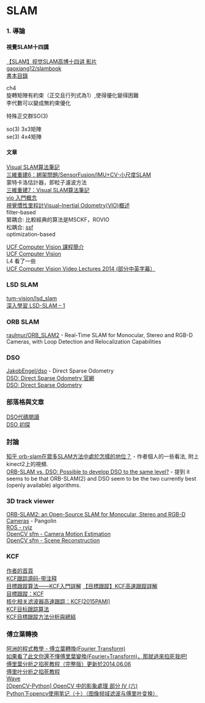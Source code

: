 # SLAM
### 1. 導論
#### 視覺SLAM十四講
[【SLAM】视觉SLAM高博十四讲 影片](https://www.bilibili.com/video/av19397094/)  
[gaoxiang12/slambook](https://github.com/gaoxiang12/slambook)  
[書本目錄](https://www.tenlong.com.tw/products/9787121311048)  

ch4  
旋轉矩陣有約束（正交且行列式為1）,使得優化變得困難  
李代數可以變成無約束優化  

特殊正交群SO(3)

so(3) 3x3矩陣  
se(3) 4x4矩陣  



#### 文章
[Visual SLAM算法筆記](https://blog.csdn.net/mulinb/article/details/53421864)  
[三維重建6：綁架問題/SensorFusion/IMU+CV-小尺度SLAM](https://blog.csdn.net/wishchin/article/details/73484680)  
蒙特卡洛估計器，即粒子濾波方法  
[三維重建7：Visual SLAM算法筆記](https://blog.csdn.net/wishchin/article/details/73511679)  
[vio 入門概念](https://blog.csdn.net/datase/article/details/78682156)  
[視覺慣性里程計Visual–Inertial Odometry(VIO)概述](https://www.cnblogs.com/hitcm/p/6327442.html)  
filter-based  
緊耦合: 比較經典的算法是MSCKF，ROVIO  
松耦合: [ssf](https://github.com/ethz-asl/ethzasl_sensor_fusion)  
optimization-based  

[UCF Computer Vision 課程簡介](http://crcv.ucf.edu/courses/CAP5415/Fall2014/index.php)  
[UCF Computer Vision](https://www.youtube.com/playlist?list=PLd3hlSJsX_ImKP68wfKZJVIPTd8Ie5u-9)  
L4 看了一些  
[UCF Computer Vision Video Lectures 2014 (部分中英字幕）](https://www.bilibili.com/video/av29974804/)  

### LSD SLAM
[tum-vision/lsd_slam](https://github.com/tum-vision/lsd_slam)  
[深入學習 LSD-SLAM – 1](https://blog.techbridge.cc/2017/03/18/lsd-slam-1/)  


### ORB SLAM
[raulmur/ORB_SLAM2](https://github.com/raulmur/ORB_SLAM2) - Real-Time SLAM for Monocular, Stereo and RGB-D Cameras, with Loop Detection and Relocalization Capabilities  

### DSO
[JakobEngel/dso](https://github.com/JakobEngel/dso) - Direct Sparse Odometry  
[DSO: Direct Sparse Odometry 官網](https://vision.in.tum.de/research/vslam/dso?redirect=1)  
[DSO: Direct Sparse Odometry](https://www.youtube.com/watch?v=C6-xwSOOdqQ)  

### 部落格與文章
[DSO代碼閱讀](https://x007dwd.github.io/2017/02/28/dso-slam/)  
[DSO 初探](https://blog.csdn.net/heyijia0327/article/details/53173146)  

### 討論
[知乎 orb-slam在眾多SLAM方法中處於怎樣的地位？](https://www.zhihu.com/question/35116055) - 作者個人的一些看法, 附上kinect2上的視頻.  
[ORB-SLAM vs. DSO: Possible to develop DSO to the same level?]() - 提到  it seems to be that ORB-SLAM(2) and DSO seem to be the two currently best (openly available) algorithms.

### 3D track viewer
[ORB-SLAM2: an Open-Source SLAM for Monocular, Stereo and RGB-D Cameras](https://www.youtube.com/watch?v=ufvPS5wJAx0) - Pangolin   
[ROS - rviz](https://blog.csdn.net/github_35160620/article/details/52513334)  
[OpenCV sfm - Camera Motion Estimation](https://docs.opencv.org/3.1.0/d5/dab/tutorial_sfm_trajectory_estimation.html)  
[OpenCV sfm - Scene Reconstruction](https://docs.opencv.org/3.1.0/d4/d18/tutorial_sfm_scene_reconstruction.html)  


### KCF
[作者的首頁](http://www.robots.ox.ac.uk/~joao/circulant/)  
[KCF跟踪源码-带注释](https://blog.csdn.net/jacke121/article/details/54315050)  
[目標跟蹤算法——KCF入門詳解](https://blog.csdn.net/crazyice521/article/details/53525366)
[【目標跟蹤】KCF高速跟蹤詳解](https://blog.csdn.net/shenxiaolu1984/article/details/50905283)  
[目標跟蹤：KCF](https://lidongxuan.github.io/blog/kcf)  
[核化相关滤波器高速跟踪：KCF(2015PAMI)](https://zhuanlan.zhihu.com/p/26685032)  
[KCF目标跟踪算法](https://www.jianshu.com/p/9aacd075a689)  
[KCF目標跟蹤方法分析與總結](https://www.cnblogs.com/YiXiaoZhou/p/5925019.html)

### 傅立葉轉換
[阿洲的程式教學 - 傅立葉轉換(Fourier Transform)](http://monkeycoding.com/?p=864)  
[如果看了此文你還不懂傅里葉變換(Fourier+Transform)，那就過來掐死我吧!](http://blog.xuite.net/lapuda.chen/PaulBlog/221866406-%E5%A6%82%E6%9E%9C%E7%9C%8B%E4%BA%86%E6%AD%A4%E6%96%87%E4%BD%A0%E9%82%84%E4%B8%8D%E6%87%82%E5%82%85%E9%87%8C%E8%91%89%E8%AE%8A%E6%8F%9B%28Fourier+Transform%29%EF%BC%8C%E9%82%A3%E5%B0%B1%E9%81%8E%E4%BE%86%E6%8E%90%E6%AD%BB%E6%88%91%E5%90%A7%21)  
[傅里葉分析之掐死教程（完整版）更新於2014.06.06](https://zhuanlan.zhihu.com/p/19763358)  
[傅里叶分析之掐死教程](https://daily.zhihu.com/story/3955477)  
[Wave](http://www.csie.ntnu.edu.tw/~u91029/Wave.html)  
[[OpenCV-Python] OpenCV 中的影象處理 部分 IV (六)](https://tw.saowen.com/a/bd88bee600238de9086b325dcdf7039a5c99ed622331b3a54bcbdb7a36013f76)  
[Python下opencv使用笔记（十）（图像频域滤波与傅里叶变换）](https://blog.csdn.net/on2way/article/details/46981825)  
